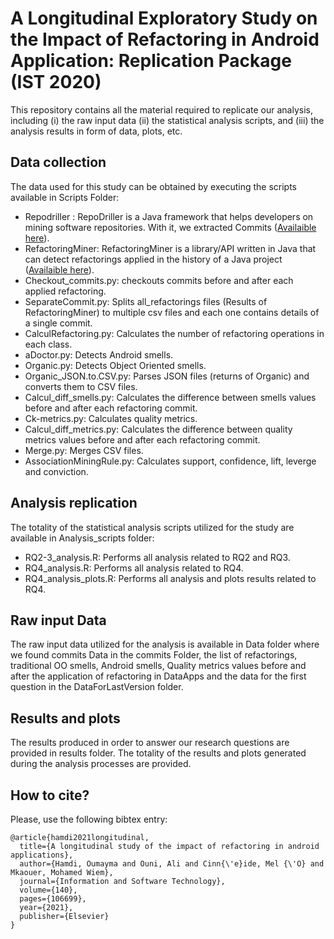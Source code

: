 # A Longitudinal Exploratory Study on the Impact of Refactoring in Android Application: Replication Package (IST 2020)
This repository contains all the material required to replicate our analysis, including (i) the raw input data (ii) the statistical analysis scripts, and (iii) the analysis results in form of data, plots, etc.



Data collection
---------------
The data used for this study can be obtained by executing the scripts available in Scripts Folder: 

* Repodriller : RepoDriller is a Java framework that helps developers on mining software repositories. With it, we extracted Commits ([Availaible here](https://github.com/mauricioaniche/repodriller)).
* RefactoringMiner: RefactoringMiner is a library/API written in Java that can detect refactorings applied in the history of a Java project ([Availaible here](https://github.com/tsantalis/RefactoringMiner)).
* Checkout_commits.py: checkouts commits before and after each applied refactoring.
* SeparateCommit.py: Splits all_refactorings files (Results of RefactoringMiner) to multiple csv files and each one contains details of a single commit. 
* CalculRefactoring.py: Calculates the number of refactoring operations in each class.  
* aDoctor.py: Detects Android smells.
* Organic.py: Detects Object Oriented smells.
* Organic_JSON.to.CSV.py: Parses JSON files (returns of Organic) and converts them to CSV files.
* Calcul_diff_smells.py: Calculates the difference between smells values before and after each refactoring commit.
* Ck-metrics.py: Calculates quality metrics.
* Calcul_diff_metrics.py: Calculates the difference between quality metrics values before and after each refactoring commit.
* Merge.py: Merges CSV files. 
* AssociationMiningRule.py: Calculates support, confidence, lift, leverge and conviction.

Analysis replication
---------------
The totality of the statistical analysis scripts utilized for the study are available in Analysis_scripts folder: 

* RQ2-3_analysis.R: Performs all analysis related to RQ2 and RQ3.
* RQ4_analysis.R: Performs all analysis related to RQ4.
* RQ4_analysis_plots.R: Performs all analysis and plots results related to RQ4.

Raw input Data
---------------
The raw input data utilized for the analysis is available in Data folder where we found commits Data in the commits Folder, the list of refactorings, traditional
OO smells, Android smells, Quality metrics values before and after the application of refactoring in DataApps and the data for the first question in the DataForLastVersion folder.

Results and plots
---------------
The results produced in order to answer our research questions are provided in results folder. The totality of the results and plots generated during the analysis processes are provided.

## How to cite?

Please, use the following bibtex entry:

```
@article{hamdi2021longitudinal,
  title={A longitudinal study of the impact of refactoring in android applications},
  author={Hamdi, Oumayma and Ouni, Ali and Cinn{\'e}ide, Mel {\'O} and Mkaouer, Mohamed Wiem},
  journal={Information and Software Technology},
  volume={140},
  pages={106699},
  year={2021},
  publisher={Elsevier}
}
``` 
